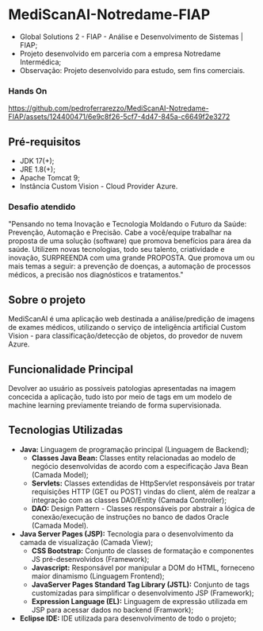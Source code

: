 # MediScanAI-Notredame-FIAP

- Global Solutions 2 - FIAP - Análise e Desenvolvimento de Sistemas | FIAP;
- Projeto desenvolvido em parceria com a empresa Notredame Intermédica;
- Observação: Projeto desenvolvido para estudo, sem fins comerciais.

### Hands On

https://github.com/pedroferrarezzo/MediScanAI-Notredame-FIAP/assets/124400471/6e9c8f26-5cf7-4d47-845a-c6649f2e3272


## Pré-requisitos

- JDK 17(+);
- JRE 1.8(+);
- Apache Tomcat 9;
- Instância Custom Vision - Cloud Provider Azure.

### Desafio atendido

"Pensando no tema Inovação e Tecnologia Moldando o Futuro da Saúde: Prevenção, Automação e Precisão. Cabe a você/equipe trabalhar na proposta de uma solução (software) que promova benefícios para área da saúde. Utilizem novas tecnologias, todo seu talento, criatividade e inovação, SURPREENDA com uma grande PROPOSTA. Que promova um ou mais temas a seguir: a prevenção de doenças, a automação de processos médicos, a precisão nos diagnósticos e tratamentos."

## Sobre o projeto

MediScanAI é uma aplicação web destinada a análise/predição de imagens de exames médicos, utilizando o serviço de inteligência artificial Custom Vision - para classificação/detecção de objetos, do provedor de nuvem Azure.

## Funcionalidade Principal

Devolver ao usuário as possíveis patologias apresentadas na imagem concecida a aplicação, tudo isto por meio de tags em um modelo de machine learning previamente treiando de forma supervisionada.

## Tecnologias Utilizadas

- **Java:** Linguagem de programação principal (Linguagem de Backend);
  - **Classes Java Bean:** Classes entity relacionadas ao modelo de negócio desenvolvidas de acordo com a especificação Java Bean (Camada Model);
  - **Servlets:** Classes extendidas de HttpServlet responsáveis por tratar requisições HTTP (GET ou POST) vindas do client, além de realzar a integração com as classes DAO/Entity (Camada Controller);
  - **DAO:** Design Pattern - Classes responsáveis por abstrair a lógica de conexão/execução de instruções no banco de dados Oracle (Camada Model).
- **Java Server Pages (JSP):** Tecnologia para o desenvolvimento da camada de visualização (Camada View);
  - **CSS Bootstrap:** Conjunto de classes de formatação e componentes JS pré-desenvolvidos (Framework);
  - **Javascript:** Responsável por manipular a DOM do HTML, forneceno maior dinamismo (Linguagem Frontend);
  - **JavaServer Pages Standard Tag Library (JSTL):** Conjunto de tags customizadas para simplificar o desenvolvimento JSP (Framework);
  - **Expression Language (EL):** Linguagem de expressão utilizada em JSP para acessar dados no backend (Framwork);
- **Eclipse IDE:** IDE utilizada para desenvolvimento de todo o projeto;
